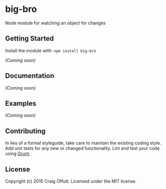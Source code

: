 # big-bro 

Node module for watching an object for changes

## Getting Started
Install the module with: `npm install big-bro`

_(Coming soon)_

## Documentation
_(Coming soon)_

## Examples
_(Coming soon)_

## Contributing
In lieu of a formal styleguide, take care to maintain the existing coding style. Add unit tests for any new or changed functionality. Lint and test your code using [Grunt](http://gruntjs.com/).

## License
Copyright (c) 2015 Craig Offutt. Licensed under the MIT license.
